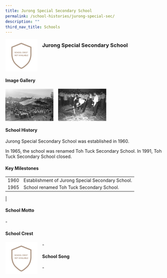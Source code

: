 ```yaml
---
title: Jurong Special Secondary School
permalink: /school-histories/jurong-special-sec/
description: ""
third_nav_title: Schools
---
```

<img src="/images/jurongspecialsec1.png" style="width:20%;margin-right:15px;" align = "left">

### **Jurong Special Secondary School**

<br clear="left">

#### **Image Gallery**

<p><a href="https://staging.d1yxymztqoj7qn.amplifyapp.com/images/jurongspecialsec2.jpg">  
<img src="/images/jurongspecialsec2.jpg" style="width:30%;margin-right:15px;" align = "left">
</a></p>

<p><a href="https://staging.d1yxymztqoj7qn.amplifyapp.com/images/jurongspecialsec3.jpg">  
<img src="/images/jurongspecialsec3.jpg" style="width:30%;margin-right:15px;" align = "left">
</a></p>

<br clear="left">

#### **School History**
Jurong Special Secondary School was established in 1960.  
  
In 1965, the school was renamed Toh Tuck Secondary School. In 1991, Toh Tuck Secondary School closed.

#### **Key Milestones**

|  |  |
|:---:|---|
| 1960 | Establishment of Jurong Special Secondary School. |
| 1965 | School renamed Toh Tuck Secondary School. |
|

#### **School Motto**
\-

#### **School Crest**
<img src="/images/jurongspecialsec1.png" style="width:20%;margin-right:15px;" align = "left">

\-

#### **School Song**
\-